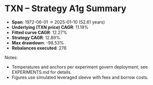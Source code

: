 # TXN – Strategy A1g Summary

- **Span**: 1972-06-01 → 2025-01-10 (52.61 years)
- **Underlying (TXN price) CAGR**: 11.19%
- **Fitted curve CAGR**: 12.27%
- **Strategy CAGR**: 12.89%
- **Max drawdown**: -98.53%
- **Rebalances executed**: 276

Notes:

- Temperatures and anchors per experiment govern deployment; see EXPERIMENTS.md for details.
- Figures use simulated leveraged sleeve with fees and borrow costs.
